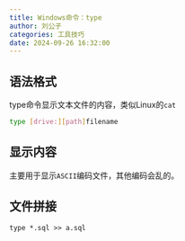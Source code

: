 ```yaml
---
title: Windows命令：type
author: 刘公子
categories: 工具技巧
date: 2024-09-26 16:32:00
---
```

## 语法格式

type命令显示文本文件的内容，类似Linux的`cat`

```sh
type [drive:][path]filename
```

## 显示内容

主要用于显示`ASCII`编码文件，其他编码会乱的。

## 文件拼接

`type *.sql >> a.sql`